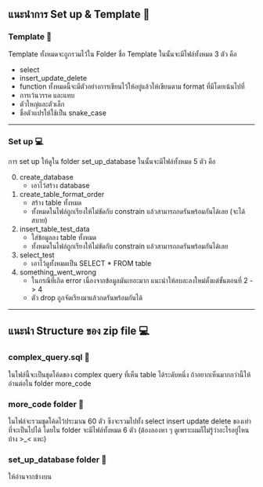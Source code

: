 ## แนะนำการ Set up & Template 📁
### Template 📠
 Template ทั้งหมดจะถูกรวมไว้ใน Folder ชื่อ Template ในนั้นจะมีไฟล์ทั้งหมด 3 ตัว คือ
 - select
 - insert_update_delete
 - function
 ทั้งหมดนี้จะมีตัวอย่างการเขียนไว้ให้อยู่แล้วให้เขียนตาม format ที่มีโดยเน้นไปที่
 - การเว้นวรรค และแทบ
 - ตัวใหญ่และตัวเล็ก
 - ชื่อตัวแปรให้ใช้เป็น snake_case
---------------------------------------------------------------------------------------
### Set up 💻
การ set up ให้ดูใน folder set_up_database ในนั้นจะมีไฟล์ทั้งหมด 5 ตัว คือ 

0. create_database
    - เอาไว้สร้าง database
1. create_table_format_order
    - สร้าง table ทั้งหมด
    - ทั้งหมดในไฟล์ถูกเรียงให้ไม่ขัดกับ constrain แล้วสามารถกดรันพร้อมกันได้เลย (จะได้สบาย)
2. insert_table_test_data
    - ใส่ข้อมูลลง table ทั้งหมด
    - ทั้งหมดในไฟล์ถูกเรียงให้ไม่ขัดกับ constrain แล้วสามารถกดรันพร้อมกันได้เลย
3. select_test
    - เอาไว้ดูทั้งหมดเป็น SELECT * FROM table
4. something_went_wrong
    - ในกรณีที่เกิด error เนื่องจากข้อมูลมันเยอะมาก แนะนำให้ลบละลงใหม่ตั้งแต่ขั้นตอนที่ 2 -> 4
    - ตัว drop ถูกจัดเรียงมาแล้วกดรันพร้อมกันได้

---------------------------------------------------------------------------------------

## แนะนำ Structure ของ zip file 💻
### complex_query.sql 📁
  ในไฟล์นี้จะเป็นชุดโค้ดของ complex query ที่เห็น table ได้ระดับหนึ่ง ถ้าอยากเห็นมากกว่านี้ให้อ่านต่อใน folder more_code
### more_code folder 📁
  ในไฟล์จะรวมชุดโค้ดไว้ประมาณ 60 ตัว ซึงจะรวมไปทั้ง select insert update delete ของเท่าที่จะเป็นไปได้ โดยใน folder จะมีไฟล์ทั้งหมด 6 ตัว (ต้องลองหา ๆ ดูเพราะผมก็ไม่รู้ว่าอะไรอยู่ไหนบ้าง >_< แหะ)
### set_up_database folder 📁
  ให้อ่านจากข้างบน
